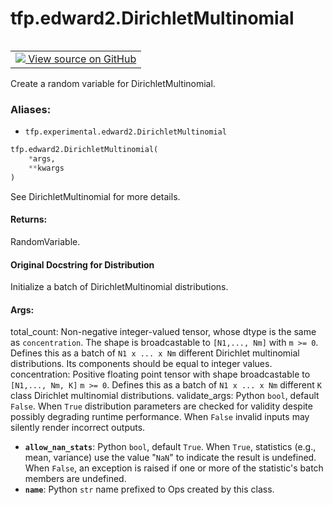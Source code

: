 <div itemscope itemtype="http://developers.google.com/ReferenceObject">
<meta itemprop="name" content="tfp.edward2.DirichletMultinomial" />
<meta itemprop="path" content="Stable" />
</div>

# tfp.edward2.DirichletMultinomial


<table class="tfo-notebook-buttons tfo-api" align="left">

<td>
  <a target="_blank" href="https://github.com/tensorflow/probability/blob/master/tensorflow_probability/python/experimental/edward2/interceptor.py">
    <img src="https://www.tensorflow.org/images/GitHub-Mark-32px.png" />
    View source on GitHub
  </a>
</td></table>



Create a random variable for DirichletMultinomial.

### Aliases:

* `tfp.experimental.edward2.DirichletMultinomial`


``` python
tfp.edward2.DirichletMultinomial(
    *args,
    **kwargs
)
```



<!-- Placeholder for "Used in" -->

See DirichletMultinomial for more details.

#### Returns:

RandomVariable.


#### Original Docstring for Distribution

Initialize a batch of DirichletMultinomial distributions.

#### Args:

total_count: Non-negative integer-valued tensor, whose dtype is the same
  as `concentration`. The shape is broadcastable to `[N1,..., Nm]` with
  `m >= 0`. Defines this as a batch of `N1 x ... x Nm` different
  Dirichlet multinomial distributions. Its components should be equal to
  integer values.
concentration: Positive floating point tensor with shape broadcastable to
  `[N1,..., Nm, K]` `m >= 0`.  Defines this as a batch of `N1 x ... x Nm`
  different `K` class Dirichlet multinomial distributions.
validate_args: Python `bool`, default `False`. When `True` distribution
  parameters are checked for validity despite possibly degrading runtime
  performance. When `False` invalid inputs may silently render incorrect
  outputs.

* <b>`allow_nan_stats`</b>: Python `bool`, default `True`. When `True`, statistics
   (e.g., mean, variance) use the value "`NaN`" to indicate the result is
   undefined. When `False`, an exception is raised if one or more of the
   statistic's batch members are undefined.
* <b>`name`</b>: Python `str` name prefixed to Ops created by this class.
